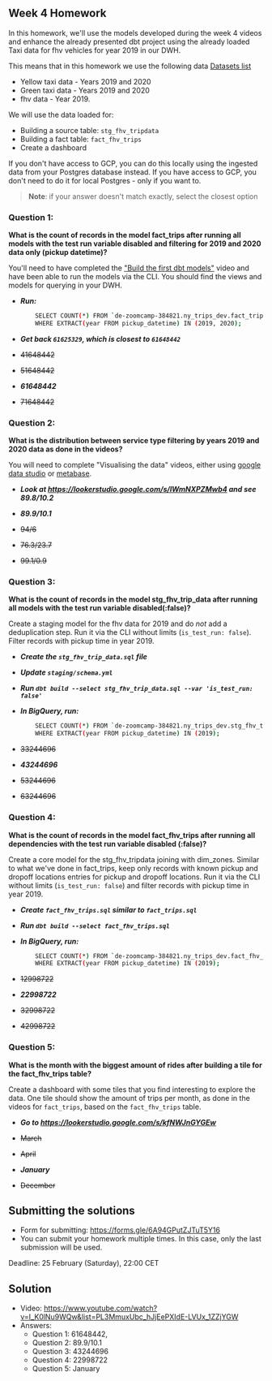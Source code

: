 ## Week 4 Homework 

In this homework, we'll use the models developed during the week 4 videos and enhance the already presented dbt project using the already loaded Taxi data for fhv vehicles for year 2019 in our DWH.

This means that in this homework we use the following data [Datasets list](https://github.com/DataTalksClub/nyc-tlc-data/)
* Yellow taxi data - Years 2019 and 2020
* Green taxi data - Years 2019 and 2020 
* fhv data - Year 2019. 

We will use the data loaded for:

* Building a source table: `stg_fhv_tripdata`
* Building a fact table: `fact_fhv_trips`
* Create a dashboard 

If you don't have access to GCP, you can do this locally using the ingested data from your Postgres database instead. If you have access to GCP, you don't need to do it for local Postgres - only if you want to.

> **Note**: if your answer doesn't match exactly, select the closest option 

### Question 1: 

**What is the count of records in the model fact_trips after running all models with the test run variable disabled and filtering for 2019 and 2020 data only (pickup datetime)?**

You'll need to have completed the ["Build the first dbt models"](https://www.youtube.com/watch?v=UVI30Vxzd6c) video and have been able to run the models via the CLI. You should find the views and models for querying in your DWH.


- ***Run:***
    ```bash
        SELECT COUNT(*) FROM `de-zoomcamp-384821.ny_trips_dev.fact_trips` 
        WHERE EXTRACT(year FROM pickup_datetime) IN (2019, 2020);
    ```
- ***Get back `61625329`, which is closest to `61648442`***

- ~~41648442~~
- ~~51648442~~
- ***61648442***
- ~~71648442~~


### Question 2: 

**What is the distribution between service type filtering by years 2019 and 2020 data as done in the videos?**

You will need to complete "Visualising the data" videos, either using [google data studio](https://www.youtube.com/watch?v=39nLTs74A3E) or [metabase](https://www.youtube.com/watch?v=BnLkrA7a6gM). 

- ***Look at https://lookerstudio.google.com/s/lWmNXPZMwb4 and see 89.8/10.2***

- ***89.9/10.1***
- ~~94/6~~
- ~~76.3/23.7~~
- ~~99.1/0.9~~



### Question 3: 

**What is the count of records in the model stg_fhv_trip_data after running all models with the test run variable disabled(:false)?**  

Create a staging model for the fhv data for 2019 and do *not* add a deduplication step. Run it via the CLI without limits (`is_test_run: false`). Filter records with pickup time in year 2019.

- ***Create the `stg_fhv_trip_data.sql` file***
- ***Update `staging/schema.yml`***
- ***Run `dbt build --select stg_fhv_trip_data.sql --var 'is_test_run: false'`***
- ***In BigQuery, run:***
    ```bash
        SELECT COUNT(*) FROM `de-zoomcamp-384821.ny_trips_dev.stg_fhv_trip_data`
        WHERE EXTRACT(year FROM pickup_datetime) IN (2019);
    ```

- ~~33244696~~
- ***43244696***
- ~~53244696~~
- ~~63244696~~


### Question 4: 

**What is the count of records in the model fact_fhv_trips after running all dependencies with the test run variable disabled (:false)?**  

Create a core model for the stg_fhv_tripdata joining with dim_zones. Similar to what we've done in fact_trips, keep only records with known pickup and dropoff locations entries for pickup and dropoff locations. Run it via the CLI without limits (`is_test_run: false`) and filter records with pickup time in year 2019.

- ***Create `fact_fhv_trips.sql` similar to `fact_trips.sql`***
- ***Run `dbt build --select fact_fhv_trips.sql`***
- ***In BigQuery, run:***
    ```bash
        SELECT COUNT(*) FROM `de-zoomcamp-384821.ny_trips_dev.fact_fhv_trips`
        WHERE EXTRACT(year FROM pickup_datetime) IN (2019);
    ```

- ~~12998722~~
- ***22998722***
- ~~32998722~~
- ~~42998722~~

### Question 5: 

**What is the month with the biggest amount of rides after building a tile for the fact_fhv_trips table?**

Create a dashboard with some tiles that you find interesting to explore the data. One tile should show the amount of trips per month, as done in the videos for `fact_trips`, based on the `fact_fhv_trips` table.

- ***Go to https://lookerstudio.google.com/s/kfNWJnGYGEw***

- ~~March~~
- ~~April~~
- ***January***
- ~~December~~



## Submitting the solutions

* Form for submitting: https://forms.gle/6A94GPutZJTuT5Y16
* You can submit your homework multiple times. In this case, only the last submission will be used. 

Deadline: 25 February (Saturday), 22:00 CET


## Solution

* Video: https://www.youtube.com/watch?v=I_K0lNu9WQw&list=PL3MmuxUbc_hJjEePXIdE-LVUx_1ZZjYGW
* Answers:
  * Question 1: 61648442,
  * Question 2: 89.9/10.1
  * Question 3: 43244696
  * Question 4: 22998722
  * Question 5: January
